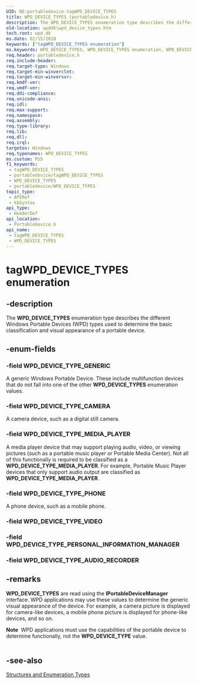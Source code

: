 ```yaml
---
UID: NE:portabledevice.tagWPD_DEVICE_TYPES
title: WPD_DEVICE_TYPES (portabledevice.h)
description: The WPD_DEVICE_TYPES enumeration type describes the different Windows Portable Devices (WPD) types used to determine the basic classification and visual appearance of a portable device.
old-location: wpddk\wpd_device_types.htm
tech.root: wpd_dk
ms.date: 02/15/2018
keywords: ["tagWPD_DEVICE_TYPES enumeration"]
ms.keywords: WPD_DEVICE_TYPES, WPD_DEVICE_TYPES enumeration, WPD_DEVICE_TYPE_CAMERA, WPD_DEVICE_TYPE_GENERIC, WPD_DEVICE_TYPE_MEDIA_PLAYER, WPD_DEVICE_TYPE_PHONE, portabledevice/WPD_DEVICE_TYPES, portabledevice/WPD_DEVICE_TYPE_CAMERA, portabledevice/WPD_DEVICE_TYPE_GENERIC, portabledevice/WPD_DEVICE_TYPE_MEDIA_PLAYER, portabledevice/WPD_DEVICE_TYPE_PHONE, tagWPD_DEVICE_TYPES, wpddk.wpd_device_types
req.header: portabledevice.h
req.include-header: 
req.target-type: Windows
req.target-min-winverclnt: 
req.target-min-winversvr: 
req.kmdf-ver: 
req.umdf-ver: 
req.ddi-compliance: 
req.unicode-ansi: 
req.idl: 
req.max-support: 
req.namespace: 
req.assembly: 
req.type-library: 
req.lib: 
req.dll: 
req.irql: 
targetos: Windows
req.typenames: WPD_DEVICE_TYPES
ms.custom: RS5
f1_keywords:
 - tagWPD_DEVICE_TYPES
 - portabledevice/tagWPD_DEVICE_TYPES
 - WPD_DEVICE_TYPES
 - portabledevice/WPD_DEVICE_TYPES
topic_type:
 - APIRef
 - kbSyntax
api_type:
 - HeaderDef
api_location:
 - PortableDevice.h
api_name:
 - tagWPD_DEVICE_TYPES
 - WPD_DEVICE_TYPES
---
```


# tagWPD_DEVICE_TYPES enumeration


## -description

The <b>WPD_DEVICE_TYPES</b> enumeration type describes the different Windows Portable Devices (WPD) types used to determine the basic classification and visual appearance of a portable device.

## -enum-fields

### -field WPD_DEVICE_TYPE_GENERIC

A generic Windows Portable Device. These include multifunction devices that do not fall into one of the other <b>WPD_DEVICE_TYPES</b> enumeration values.

### -field WPD_DEVICE_TYPE_CAMERA

A camera device, such as a digital still camera.

### -field WPD_DEVICE_TYPE_MEDIA_PLAYER

A media player device that may support playing audio, video, or viewing pictures (such as a portable music player or Portable Media Center). Not all of this functionally is required to be classified as a <b>WPD_DEVICE_TYPE_MEDIA_PLAYER</b>. For example, Portable Music Player devices that only support audio output are classified as <b>WPD_DEVICE_TYPE_MEDIA_PLAYER</b>.

### -field WPD_DEVICE_TYPE_PHONE

A phone device, such as a mobile phone.

### -field WPD_DEVICE_TYPE_VIDEO

### -field WPD_DEVICE_TYPE_PERSONAL_INFORMATION_MANAGER

### -field WPD_DEVICE_TYPE_AUDIO_RECORDER

## -remarks

<b>WPD_DEVICE_TYPES</b> are read using the <b>IPortableDeviceManager</b> interface. WPD applications may use these values to determine the generic visual appearance of the device. For example, a camera picture is displayed for camera-like devices, a mobile phone picture is displayed for phone-like devices, and so on.

<div class="alert"><b>Note</b>  WPD applications must use the capabilities of the portable device to determine functionally, not the <b>WPD_DEVICE_TYPE</b> value.</div>
<div> </div>

## -see-also

<a href="/previous-versions/windows/hardware/drivers/ff597672(v=vs.85)">Structures and Enumeration Types</a>

